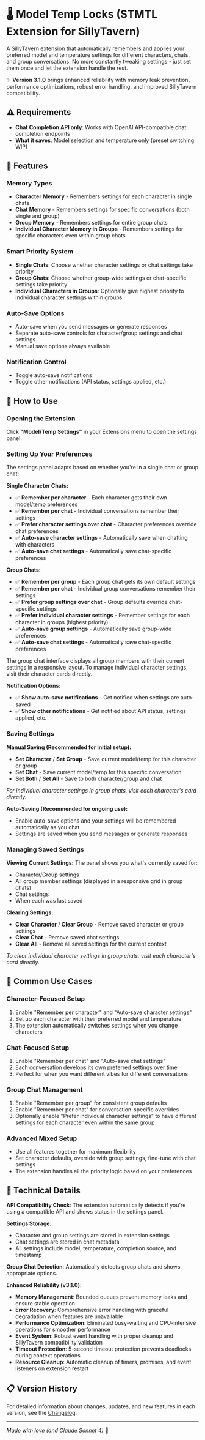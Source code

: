 # 🌡️ Model Temp Locks (STMTL Extension for SillyTavern)

A SillyTavern extension that automatically remembers and applies your preferred model and temperature settings for different characters, chats, and group conversations. No more constantly tweaking settings - just set them once and let the extension handle the rest.

✨ **Version 3.1.0** brings enhanced reliability with memory leak prevention, performance optimizations, robust error handling, and improved SillyTavern compatibility.

## ⚠️ Requirements

- **Chat Completion API only**: Works with OpenAI API-compatible chat completion endpoints
- **What it saves**: Model selection and temperature only (preset switching WIP)

## 🚀 Features

### Memory Types
- **Character Memory** - Remembers settings for each character in single chats
- **Chat Memory** - Remembers settings for specific conversations (both single and group)
- **Group Memory** - Remembers settings for entire group chats
- **Individual Character Memory in Groups** - Remembers settings for specific characters even within group chats

### Smart Priority System
- **Single Chats**: Choose whether character settings or chat settings take priority
- **Group Chats**: Choose whether group-wide settings or chat-specific settings take priority
- **Individual Characters in Groups**: Optionally give highest priority to individual character settings within groups

### Auto-Save Options
- Auto-save when you send messages or generate responses
- Separate auto-save controls for character/group settings and chat settings
- Manual save options always available

### Notification Control
- Toggle auto-save notifications
- Toggle other notifications (API status, settings applied, etc.)

## 📖 How to Use

### Opening the Extension
Click **"Model/Temp Settings"** in your Extensions menu to open the settings panel.

### Setting Up Your Preferences

The settings panel adapts based on whether you're in a single chat or group chat:

**Single Character Chats:**
- ✅ **Remember per character** - Each character gets their own model/temp preferences
- ✅ **Remember per chat** - Individual conversations remember their settings
- ✅ **Prefer character settings over chat** - Character preferences override chat preferences
- ✅ **Auto-save character settings** - Automatically save when chatting with characters
- ✅ **Auto-save chat settings** - Automatically save chat-specific preferences

**Group Chats:**
- ✅ **Remember per group** - Each group chat gets its own default settings
- ✅ **Remember per chat** - Individual group conversations remember their settings
- ✅ **Prefer group settings over chat** - Group defaults override chat-specific settings
- ✅ **Prefer individual character settings** - Remember settings for each character in groups (highest priority)
- ✅ **Auto-save group settings** - Automatically save group-wide preferences
- ✅ **Auto-save chat settings** - Automatically save chat-specific preferences

The group chat interface displays all group members with their current settings in a responsive layout. To manage individual character settings, visit their character cards directly.

**Notification Options:**
- ✅ **Show auto-save notifications** - Get notified when settings are auto-saved
- ✅ **Show other notifications** - Get notified about API status, settings applied, etc.

### Saving Settings

**Manual Saving (Recommended for initial setup):**
- **Set Character** / **Set Group** - Save current model/temp for this character or group
- **Set Chat** - Save current model/temp for this specific conversation
- **Set Both** / **Set All** - Save to both character/group and chat

*For individual character settings in group chats, visit each character's card directly.*

**Auto-Saving (Recommended for ongoing use):**
- Enable auto-save options and your settings will be remembered automatically as you chat
- Settings are saved when you send messages or generate responses

### Managing Saved Settings

**Viewing Current Settings:**
The panel shows you what's currently saved for:
- Character/Group settings
- All group member settings (displayed in a responsive grid in group chats)
- Chat settings
- When each was last saved

**Clearing Settings:**
- **Clear Character** / **Clear Group** - Remove saved character or group settings
- **Clear Chat** - Remove saved chat settings
- **Clear All** - Remove all saved settings for the current context

*To clear individual character settings in group chats, visit each character's card directly.*

## 🎯 Common Use Cases

### Character-Focused Setup
1. Enable "Remember per character" and "Auto-save character settings"
2. Set up each character with their preferred model and temperature
3. The extension automatically switches settings when you change characters

### Chat-Focused Setup
1. Enable "Remember per chat" and "Auto-save chat settings"
2. Each conversation develops its own preferred settings over time
3. Perfect for when you want different vibes for different conversations

### Group Chat Management
1. Enable "Remember per group" for consistent group defaults
2. Enable "Remember per chat" for conversation-specific overrides
3. Optionally enable "Prefer individual character settings" to have different settings for each character even within the same group

### Advanced Mixed Setup
- Use all features together for maximum flexibility
- Set character defaults, override with group settings, fine-tune with chat settings
- The extension handles all the priority logic based on your preferences

## 🔧 Technical Details

**API Compatibility Check**: The extension automatically detects if you're using a compatible API and shows status in the settings panel.

**Settings Storage**:
- Character and group settings are stored in extension settings
- Chat settings are stored in chat metadata
- All settings include model, temperature, completion source, and timestamp

**Group Chat Detection**: Automatically detects group chats and shows appropriate options.

**Enhanced Reliability (v3.1.0)**:
- **Memory Management**: Bounded queues prevent memory leaks and ensure stable operation
- **Error Recovery**: Comprehensive error handling with graceful degradation when features are unavailable
- **Performance Optimization**: Eliminated busy-waiting and CPU-intensive operations for smoother performance
- **Event System**: Robust event handling with proper cleanup and SillyTavern compatibility validation
- **Timeout Protection**: 5-second timeout protection prevents deadlocks during context operations
- **Resource Cleanup**: Automatic cleanup of timers, promises, and event listeners on extension restart

## 📋 Version History

For detailed information about changes, updates, and new features in each version, see the [Changelog](changelog.md).

---

*Made with love (and Claude Sonnet 4)* 🤖